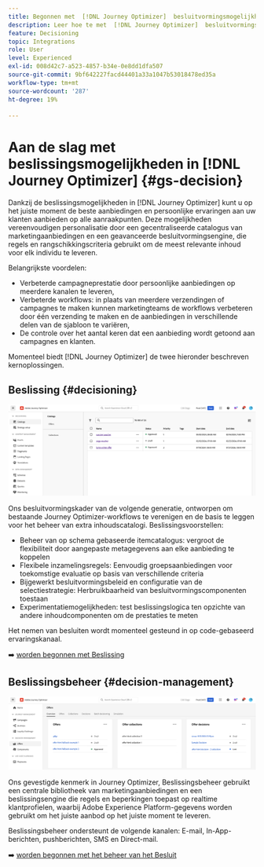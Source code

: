 ```yaml
---
title: Begonnen met  [!DNL Journey Optimizer]  besluitvormingsmogelijkheden
description: Leer hoe te met  [!DNL Journey Optimizer]  besluitvormingsmogelijkheden te werken.
feature: Decisioning
topic: Integrations
role: User
level: Experienced
exl-id: 008d42c7-a523-4857-b34e-0e8dd1dfa507
source-git-commit: 9bf642227facd44401a33a1047b53018478ed35a
workflow-type: tm+mt
source-wordcount: '287'
ht-degree: 19%

---
```


# Aan de slag met beslissingsmogelijkheden in [!DNL Journey Optimizer] {#gs-decision}

Dankzij de beslissingsmogelijkheden in [!DNL Journey Optimizer] kunt u op het juiste moment de beste aanbiedingen en persoonlijke ervaringen aan uw klanten aanbieden op alle aanraakpunten. Deze mogelijkheden vereenvoudigen personalisatie door een gecentraliseerde catalogus van marketingaanbiedingen en een geavanceerde besluitvormingsengine, die regels en rangschikkingscriteria gebruikt om de meest relevante inhoud voor elk individu te leveren.

Belangrijkste voordelen:

* Verbeterde campagneprestatie door persoonlijke aanbiedingen op meerdere kanalen te leveren,
* Verbeterde workflows: in plaats van meerdere verzendingen of campagnes te maken kunnen marketingteams de workflows verbeteren door één verzending te maken en de aanbiedingen in verschillende delen van de sjabloon te variëren,
* De controle over het aantal keren dat een aanbieding wordt getoond aan campagnes en klanten.

Momenteel biedt [!DNL Journey Optimizer] de twee hieronder beschreven kernoplossingen.

## Beslissing {#decisioning}

![](assets/gs-decisioning.png)

Ons besluitvormingskader van de volgende generatie, ontworpen om bestaande Journey Optimizer-workflows te verenigen en de basis te leggen voor het beheer van extra inhoudscatalogi. Beslissingsvoorstellen:

* Beheer van op schema gebaseerde itemcatalogus: vergroot de flexibiliteit door aangepaste metagegevens aan elke aanbieding te koppelen
* Flexibele inzamelingsregels: Eenvoudig groepsaanbiedingen voor toekomstige evaluatie op basis van verschillende criteria
* Bijgewerkt besluitvormingsbeleid en configuratie van de selectiestrategie: Herbruikbaarheid van besluitvormingscomponenten toestaan
* Experimentatiemogelijkheden: test beslissingslogica ten opzichte van andere inhoudcomponenten om de prestaties te meten

Het nemen van besluiten wordt momenteel gesteund in op code-gebaseerd ervaringskanaal.

➡️ [ worden begonnen met Beslissing ](../experience-decisioning/gs-experience-decisioning.md)

## Beslissingsbeheer {#decision-management}

![](assets/gs-decision-management.png)

Ons gevestigde kenmerk in Journey Optimizer, Beslissingsbeheer gebruikt een centrale bibliotheek van marketingaanbiedingen en een beslissingsengine die regels en beperkingen toepast op realtime klantprofielen, waarbij Adobe Experience Platform-gegevens worden gebruikt om het juiste aanbod op het juiste moment te leveren.

Beslissingsbeheer ondersteunt de volgende kanalen: E-mail, In-App-berichten, pushberichten, SMS en Direct-mail.

➡️ [ worden begonnen met het beheer van het Besluit ](../offers/get-started/starting-offer-decisioning.md)
